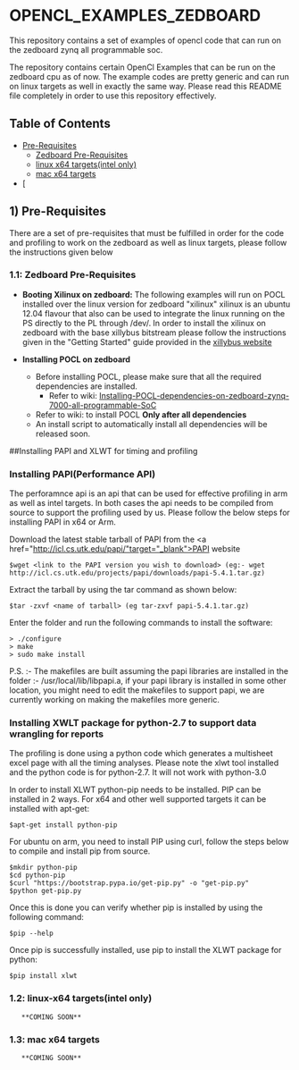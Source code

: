 # OPENCL_EXAMPLES_ZEDBOARD
This repository contains a set of examples of opencl code that can run on the zedboard zynq all programmable soc.

The repository contains certain OpenCl Examples that can be run on the zedboard cpu as of now. The example codes are pretty generic and can run on linux targets as well in exactly the same way. Please read this README file completely in order to use this repository effectively.

## Table of Contents
+ [Pre-Requisites](#prereq) 
    + [Zedboard Pre-Requisites](#prereq-zb)
    + [linux x64 targets(intel only)](#prereq-x64)
    + [mac x64 targets](#prereq-x64)
+ [


## <a name="prereq"></a> 1) Pre-Requisites
There are a set of pre-requisites that must be fulfilled in order for the code and profiling to work on the zedboard as well as linux targets, please follow the instructions given below

### <a name="prereq-zb"></a> 1.1: Zedboard Pre-Requisites

* **Booting Xilinux on zedboard:**
The following examples will run on POCL installed over the linux version for zedboard "xilinux" xilinux is an ubuntu 12.04 flavour that also can be used to integrate the linux running on the PS directly to the PL through /dev/.
In order to install the xilinux on zedboard with the base xillybus bitstream please follow the instructions given in the "Getting Started" guide provided in the <a href="http://xillybus.com/xillinux" target="_blank">xillybus website</a>

* **Installing POCL on zedboard**
    *    Before installing POCL, please make sure that all the required dependencies are installed.
         * Refer to wiki: <a href="https://github.com/umaurmi/OPENCL_EXAMPLES_ZEDBOARD/wiki/Installing-POCL-dependencies-on-zedboard-zynq-7000-all-programmable-SoC" target="_blank">Installing-POCL-dependencies-on-zedboard-zynq-7000-all-programmable-SoC</a>
    *    Refer to wiki: to install POCL **Only after all dependencies**
    *    An install script to automatically install all dependencies will be released soon.

##Installing PAPI and XLWT for timing and profiling

### Installing PAPI(Performance API)
The perforamnce api is an api that can be used for effective profiling in arm as well as intel targets. In both cases the api needs to be compiled from source to support the profiling used by us. Please follow the below steps for installing PAPI in x64 or Arm.

Download the latest stable tarball of PAPI from the <a href="http://icl.cs.utk.edu/papi/"target="_blank">PAPI website</a>

    $wget <link to the PAPI version you wish to download> (eg:- wget http://icl.cs.utk.edu/projects/papi/downloads/papi-5.4.1.tar.gz)

Extract the tarball by using the tar command as shown below:

    $tar -zxvf <name of tarball> (eg tar-zxvf papi-5.4.1.tar.gz)

Enter the folder and run the following commands to install the software:

    > ./configure
    > make
    > sudo make install


P.S. :- The makefiles are built assuming the papi libraries are installed in the folder :- /usr/local/lib/libpapi.a, if your papi library is installed in some other location, you might need to edit the makefiles to support papi, we are currently working on making the makefiles more generic.


### Installing XWLT package for python-2.7 to support data wrangling for reports
The profiling is done using a python code which generates a multisheet excel page with all the timing analyses. Please note the xlwt tool installed and the python code is for python-2.7. It will not work with python-3.0

In order to install XLWT python-pip needs to be installed. PIP can be installed in 2 ways. For x64 and other well supported targets it can be installed with apt-get:

    $apt-get install python-pip

For ubuntu on arm, you need to install PIP using curl, follow the steps below to compile and install pip from source.

    $mkdir python-pip
    $cd python-pip
    $curl "https://bootstrap.pypa.io/get-pip.py" -o "get-pip.py"
    $python get-pip.py

Once this is done you can verify whether pip is installed by using the following command:

    $pip --help


Once pip is successfully installed, use pip to install the XLWT package for python:

    $pip install xlwt






### <a name="prereq-x64"></a> 1.2: linux-x64 targets(intel only)

       **COMING SOON**

### <a name="prereq-x64"></a> 1.3: mac x64 targets

       **COMING SOON**
